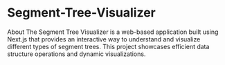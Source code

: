 # Segment-Tree-Visualizer
About The Segment Tree Visualizer is a web-based application built using Next.js that provides an interactive way to understand and visualize different types of segment trees. This project showcases efficient data structure operations and dynamic visualizations.
